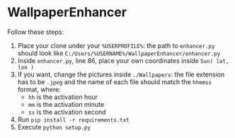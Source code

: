 # WallpaperEnhancer
Follow these steps:
<ol>
    <li> Place your clone under your <code>%USERPROFILE%</code>:
    the path to <code>enhancer.py</code> should look like
    <code>C:/Users/%USERNAME%/WallpaperEnhancer/enhancer.py</code></li>
    <li> Inside <code>enhancer.py</code>, line 86, place your own coordinates inside <code>Sun( lat, lon )</code>
    <li>If you want, change the pictures inside <code>./Wallpapers</code>: the file extension has
    to be <code>.jpeg</code> and the name of each file should match the <code>hhmmss</code> format, where:
        <ul>
            <li><code>hh</code> is the activation hour</li>
            <li><code>mm</code> is the activation minute</li>
            <li><code>ss</code> is the activation second</li>
        </ul>
    </li>
    <li> Run <code>pip install -r requirements.txt</code> </li>
    <li> Execute <code>python setup.py</code> </li>
</ol>
